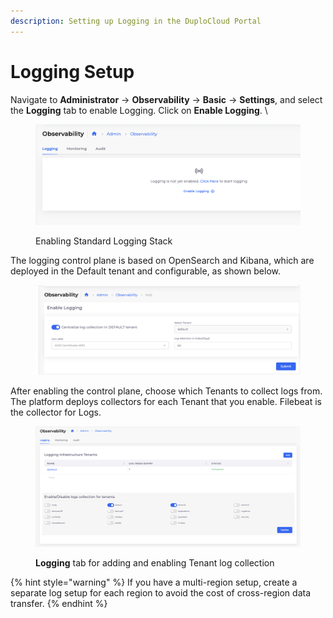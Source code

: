 ```yaml
---
description: Setting up Logging in the DuploCloud Portal
---
```


# Logging Setup

Navigate to **Administrator** -> **Observability** -> **Basic** -> **Settings**, and select the **Logging** tab to enable Logging. Click on **Enable Logging**. \


<figure><img src="../../../.gitbook/assets/image (5) (1).png" alt=""><figcaption><p>Enabling Standard Logging Stack</p></figcaption></figure>

The logging control plane is based on OpenSearch and Kibana, which are deployed in the Default tenant and configurable, as shown below.

<figure><img src="../../../.gitbook/assets/image (1) (1) (1).png" alt=""><figcaption></figcaption></figure>

After enabling the control plane, choose which Tenants to collect logs from. The platform deploys collectors for each Tenant that you enable. Filebeat is the collector for Logs.

<figure><img src="../../../.gitbook/assets/image (2) (1) (1).png" alt=""><figcaption><p><strong>Logging</strong> tab for adding and enabling Tenant log collection</p></figcaption></figure>

{% hint style="warning" %}
If you have a multi-region setup, create a separate log setup for each region to avoid the cost of cross-region data transfer.
{% endhint %}
